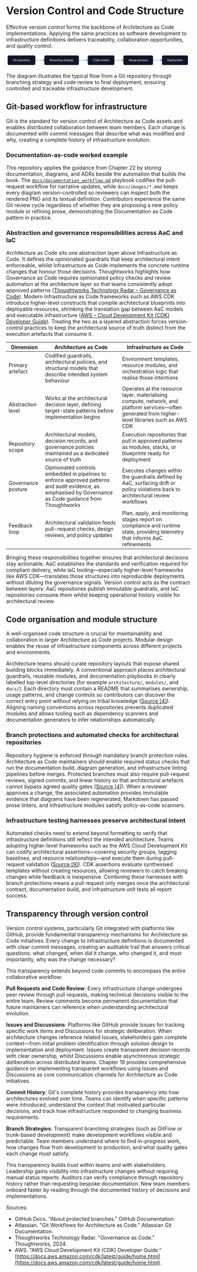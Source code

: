 # Version Control and Code Structure

Effective version control forms the backbone of Architecture as Code implementations. Applying the same practices as software development to infrastructure definitions delivers traceability, collaboration opportunities, and quality control.

![Version Control and Code structure](images/diagram_03_chapter2.png)

The diagram illustrates the typical flow from a Git repository through branching strategy and code review to final deployment, ensuring controlled and traceable infrastructure development.

## Git-based workflow for infrastructure

Git is the standard for version control of Architecture as Code assets and enables distributed collaboration between team members. Each change is documented with commit messages that describe what was modified and why, creating a complete history of infrastructure evolution.

### Documentation-as-code worked example

This repository applies the guidance from Chapter 22 by storing documentation,
diagrams, and ADRs beside the automation that builds the book. The
[`docs/documentation_workflow.md`](documentation_workflow.md) playbook codifies the
pull-request workflow for narrative updates, while `docs/images/*.mmd` keeps every
diagram version-controlled so reviewers can inspect both the rendered PNG and its
textual definition. Contributors experience the same Git review cycle regardless of
whether they are proposing a new policy module or refining prose, demonstrating the
Documentation as Code pattern in practice.

### Abstraction and governance responsibilities across AaC and IaC

Architecture as Code sits one abstraction layer above Infrastructure as Code. It defines the opinionated guardrails that keep architectural intent enforceable, whilst Infrastructure as Code implements the concrete runtime changes that honour those decisions. Thoughtworks highlights how Governance as Code requires opinionated policy checks and review automation at the architecture layer so that teams consistently adopt approved patterns ([Thoughtworks Technology Radar – Governance as Code](https://www.thoughtworks.com/radar/techniques/governance-as-code)). Modern Infrastructure as Code frameworks such as AWS CDK introduce higher-level constructs that compile architectural blueprints into deployable resources, shrinking the translation gap between AaC models and executable infrastructure ([AWS – Cloud Development Kit (CDK) Developer Guide](https://docs.aws.amazon.com/cdk/latest/guide/home.html)). Treating the two as a layered abstraction forces version-control practices to keep the architectural source of truth distinct from the execution artefacts that consume it.

| Dimension | Architecture as Code | Infrastructure as Code |
|-----------|----------------------|------------------------|
| Primary artefact | Codified guardrails, architectural policies, and structural models that describe intended system behaviour | Environment templates, resource modules, and orchestration logic that realise those intentions |
| Abstraction level | Works at the architectural decision layer, defining target-state patterns before implementation begins | Operates at the resource layer, materialising compute, network, and platform services—often generated from higher-level libraries such as AWS CDK |
| Repository scope | Architectural models, decision records, and governance policies maintained as a dedicated source of truth | Execution repositories that pull in approved patterns as modules, stacks, or blueprints ready for deployment |
| Governance posture | Opinionated controls embedded in pipelines to enforce approved patterns and audit evidence, as emphasised by Governance as Code guidance from Thoughtworks | Executes changes within the guardrails defined by AaC, surfacing drift or policy violations back to architectural review workflows |
| Feedback loop | Architectural validation feeds pull-request checks, design reviews, and policy updates | Plan, apply, and monitoring stages report on compliance and runtime state, providing telemetry that informs AaC refinements |

Bringing these responsibilities together ensures that architectural decisions stay actionable. AaC establishes the standards and verification required for compliant delivery, while IaC tooling—especially higher-level frameworks like AWS CDK—translates those structures into reproducible deployments without diluting the governance signals. Version control acts as the contract between layers: AaC repositories publish immutable guardrails, and IaC repositories consume them whilst keeping operational history visible for architectural review.

## Code organisation and module structure

A well-organised code structure is crucial for maintainability and collaboration in larger Architecture as Code projects. Modular design enables the reuse of infrastructure components across different projects and environments.

Architecture teams should curate repository layouts that expose shared building blocks immediately. A conventional approach places architectural guardrails, reusable modules, and documentation playbooks in clearly labelled top-level directories (for example `architecture/`, `modules/`, and `docs/`). Each directory must contain a README that summarises ownership, usage patterns, and change controls so contributors can discover the correct entry point without relying on tribal knowledge ([Source [4]](33_references.md#source-4)). Aligning naming conventions across repositories prevents duplicated modules and allows tooling such as dependency scanners and documentation generators to infer relationships automatically.

### Branch protections and automated checks for architectural repositories

Repository hygiene is enforced through mandatory branch protection rules. Architecture as Code maintainers should enable required status checks that run the documentation build, diagram generation, and infrastructure linting pipelines before merges. Protected branches must also require pull-request reviews, signed commits, and linear history so that architectural artefacts cannot bypass agreed quality gates ([Source [4]](33_references.md#source-4)). When a reviewer approves a change, the associated automation provides immutable evidence that diagrams have been regenerated, Markdown has passed prose linters, and infrastructure modules satisfy policy-as-code scanners.

### Infrastructure testing harnesses preserve architectural intent

Automated checks need to extend beyond formatting to verify that infrastructure definitions still reflect the intended architecture. Teams adopting higher-level frameworks such as the AWS Cloud Development Kit can codify architectural assertions—covering security groups, tagging baselines, and resource relationships—and execute them during pull-request validation ([Source [9]](33_references.md#source-9)). CDK assertions evaluate synthesised templates without creating resources, allowing reviewers to catch breaking changes while feedback is inexpensive. Combining these harnesses with branch protections means a pull request only merges once the architectural contract, documentation build, and infrastructure unit tests all report success.

## Transparency through version control

Version control systems, particularly Git integrated with platforms like GitHub, provide fundamental transparency mechanisms for Architecture as Code initiatives. Every change to infrastructure definitions is documented with clear commit messages, creating an auditable trail that answers critical questions: what changed, when did it change, who changed it, and most importantly, why was the change necessary?

This transparency extends beyond code commits to encompass the entire collaborative workflow:

**Pull Requests and Code Review**: Every infrastructure change undergoes peer review through pull requests, making technical decisions visible to the entire team. Review comments become permanent documentation that future maintainers can reference when understanding architectural evolution.

**Issues and Discussions**: Platforms like GitHub provide Issues for tracking specific work items and Discussions for strategic deliberation. When architecture changes reference related Issues, stakeholders gain complete context—from initial problem identification through solution design to implementation and deployment. Issues create transparent decision records with clear ownership, whilst Discussions enable asynchronous strategic deliberation across distributed teams. Chapter 19 provides comprehensive guidance on implementing transparent workflows using Issues and Discussions as core communication channels for Architecture as Code initiatives.

**Commit History**: Git's complete history provides transparency into how architectures evolved over time. Teams can identify when specific patterns were introduced, understand the context that motivated particular decisions, and track how infrastructure responded to changing business requirements.

**Branch Strategies**: Transparent branching strategies (such as GitFlow or trunk-based development) make development workflows visible and predictable. Team members understand where to find in-progress work, how changes flow from development to production, and what quality gates each change must satisfy.

This transparency builds trust within teams and with stakeholders. Leadership gains visibility into infrastructure changes without requiring manual status reports. Auditors can verify compliance through repository history rather than requesting bespoke documentation. New team members onboard faster by reading through the documented history of decisions and implementations.

Sources:
- GitHub Docs. "About protected branches." GitHub Documentation.
- Atlassian. "Git Workflows for Architecture as Code." Atlassian Git Documentation.
- Thoughtworks Technology Radar. "Governance as Code." Thoughtworks, 2024.
- AWS. "AWS Cloud Development Kit (CDK) Developer Guide." [https://docs.aws.amazon.com/cdk/latest/guide/home.html](https://docs.aws.amazon.com/cdk/latest/guide/home.html).
